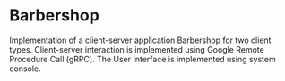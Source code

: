 # Barbershop
Implementation of a client-server application Barbershop for two client types.  Client-server interaction is implemented using Google Remote Procedure Call (gRPC).  The User Interface is implemented using system console.
